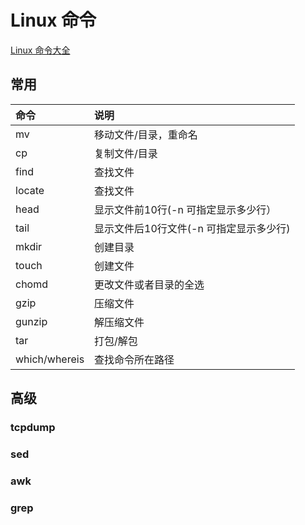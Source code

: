 # Linux 命令
[Linux 命令大全](http://man.linuxde.net/)

## 常用

| 命令 | 说明 |
| :------ | :------ |
| mv | 移动文件/目录，重命名 |
| cp | 复制文件/目录 |
| find | 查找文件 |
| locate | 查找文件 |
| head | 显示文件前10行(-n 可指定显示多少行）|
| tail | 显示文件后10行文件(-n 可指定显示多少行) |
| mkdir | 创建目录 |
| touch | 创建文件 |
| chomd | 更改文件或者目录的全选 |
| gzip | 压缩文件 |
| gunzip | 解压缩文件 |
| tar | 打包/解包 |
| which/whereis | 查找命令所在路径 |

## 高级
### tcpdump
### sed
### awk
### grep


